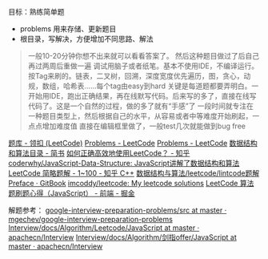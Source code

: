 目标：熟练简单题

* problems 用来存储、更新题目
* 根目录，写解决，方便增加不同思路、解法

> 一般10-20分钟你想不出来就可以看看答案了。 然后这种题目做过了后自己再过两周后重做一遍
> 调试用脑子或者纸笔。基本不使用IDE，不编译运行。
> 按Tag来刷的。链表，二叉树，回溯，深度宽度优先遍历，图，贪心，动规，数组，哈希表……每个tag由easy到hard
> 关键是每道题都要弄明白。一开始用IDE，跑出正确结果，再在线默写代码。后来写的多了，直接在线写代码了。这是一个自然的过程，做的多了就有“手感”了
> 一段时间就专注在一种题目类型上，然后根据自己的水平，从容易或者中等难度开始刷起，一点点增加难度值
> 直接在编辑框里做了，一般test几次就能做到bug free

[题库 - 领扣 (LeetCode)](https://leetcode-cn.com/problemset/all/)
[Problems - LeetCode](https://leetcode.com/problemset/all/?difficulty=Easy)
[Problems - LeetCode](https://leetcode.com/problemset/all/?difficulty=Medium)
[数据结构和算法目录 - 简书](https://www.jianshu.com/p/38853c044156)
[如何正确高效地使用LeetCode？ - 知乎](https://www.zhihu.com/question/26580300/answer/483695716)
[coderwhy/JavaScript-Data-Structure: JavaScript讲解了数据结构和算法](https://github.com/coderwhy/JavaScript-Data-Structure)
[LeetCode 简略题解 - 1~100 - 知乎 C++](https://zhuanlan.zhihu.com/p/25865715)
[数据结构与算法/leetcode/lintcode题解 Preface · GitBook](https://algorithm.yuanbin.me/zh-hans/)
[imcoddy/leetcode: My leetcode solutions](https://github.com/imcoddy/leetcode)
[LeetCode 算法题刷题心得（JavaScript） - 前端 - 掘金](https://juejin.im/entry/5af391bc51882567203410f1)

解题参考：
[google-interview-preparation-problems/src at master · mgechev/google-interview-preparation-problems](https://github.com/mgechev/google-interview-preparation-problems/tree/master/src)
[Interview/docs/Algorithm/Leetcode/JavaScript at master · apachecn/Interview](https://github.com/apachecn/Interview/tree/master/docs/Algorithm/Leetcode/JavaScript)
[Interview/docs/Algorithm/剑指offer/JavaScript at master · apachecn/Interview](https://github.com/apachecn/Interview/tree/master/docs/Algorithm/%25E5%2589%2591%25E6%258C%2587offer/JavaScript)
